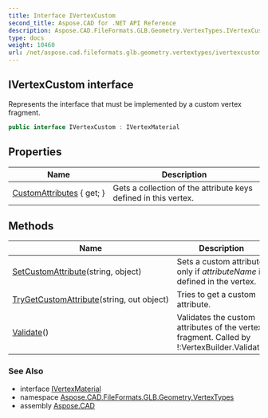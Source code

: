 ```yaml
---
title: Interface IVertexCustom
second_title: Aspose.CAD for .NET API Reference
description: Aspose.CAD.FileFormats.GLB.Geometry.VertexTypes.IVertexCustom interface. Represents the interface that must be implemented by a custom vertex fragment
type: docs
weight: 10460
url: /net/aspose.cad.fileformats.glb.geometry.vertextypes/ivertexcustom/
---
```

## IVertexCustom interface

Represents the interface that must be implemented by a custom vertex fragment.

```csharp
public interface IVertexCustom : IVertexMaterial
```

## Properties

| Name | Description |
| --- | --- |
| [CustomAttributes](../../aspose.cad.fileformats.glb.geometry.vertextypes/ivertexcustom/customattributes/) { get; } | Gets a collection of the attribute keys defined in this vertex. |

## Methods

| Name | Description |
| --- | --- |
| [SetCustomAttribute](../../aspose.cad.fileformats.glb.geometry.vertextypes/ivertexcustom/setcustomattribute/)(string, object) | Sets a custom attribute only if *attributeName* is defined in the vertex. |
| [TryGetCustomAttribute](../../aspose.cad.fileformats.glb.geometry.vertextypes/ivertexcustom/trygetcustomattribute/)(string, out object) | Tries to get a custom attribute. |
| [Validate](../../aspose.cad.fileformats.glb.geometry.vertextypes/ivertexcustom/validate/)() | Validates the custom attributes of the vertex fragment. Called by !:VertexBuilder.Validate. |

### See Also

* interface [IVertexMaterial](../ivertexmaterial/)
* namespace [Aspose.CAD.FileFormats.GLB.Geometry.VertexTypes](../../aspose.cad.fileformats.glb.geometry.vertextypes/)
* assembly [Aspose.CAD](../../)


